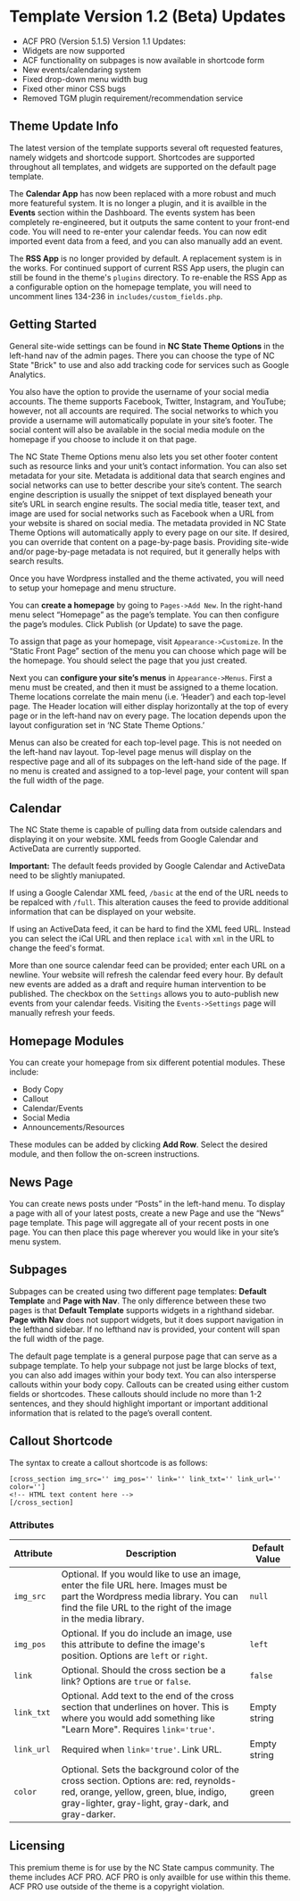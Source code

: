 # Template Version 1.2 (Beta) Updates
* ACF PRO (Version 5.1.5)
Version 1.1 Updates:
* Widgets are now supported
* ACF functionality on subpages is now available in shortcode form
* New events/calendaring system
* Fixed drop-down menu width bug
* Fixed other minor CSS bugs
* Removed TGM plugin requirement/recommendation service

## Theme Update Info
The latest version of the template supports several oft requested features, namely widgets and shortcode support. Shortcodes are supported throughout all templates, and widgets are supported on the default page template.

The **Calendar App** has now been replaced with a more robust and much more featureful system. It is no longer a plugin, and it is availble in the **Events** section within the Dashboard. The events system has been completely re-engineered, but it outputs the same content to your front-end code. You will need to re-enter your calendar feeds. You can now edit imported event data from a feed, and you can also manually add an event.

The **RSS App** is no longer provided by default. A replacement system is in the works. For continued support of current RSS App users, the plugin can still be found in the theme's `plugins` directory. To re-enable the RSS App as a configurable option on the homepage template, you will need to uncomment lines 134-236 in `includes/custom_fields.php`.

## Getting Started
General site-wide settings can be found in **NC State Theme Options** in the left-hand nav of the admin pages. There you can choose the type of NC State "Brick" to use and also add tracking code for services such as Google Analytics.

You also have the option to provide the username of your social media accounts. The theme supports Facebook, Twitter, Instagram, and YouTube; however, not all accounts are required. The social networks to which you provide a username will automatically populate in your site’s footer. The social content will also be available in the social media module on the homepage if you choose to include it on that page.

The NC State Theme Options menu also lets you set other footer content such as resource links and your unit’s contact information. You can also set metadata for your site. Metadata is additional data that search engines and social networks can use to better describe your site’s content. The search engine description is usually the snippet of text displayed beneath your site’s URL in search engine results. The social media title, teaser text, and image are used for social networks such as Facebook when a URL from your website is shared on social media. The metadata provided in NC State Theme Options will automatically apply to every page on our site. If desired, you can override that content on a page-by-page basis. Providing site-wide and/or page-by-page metadata is not required, but it generally helps with search results.

Once you have Wordpress installed and the theme activated, you will need to setup your homepage and menu structure.

You can **create a homepage** by going to ``Pages->Add New``. In the right-hand menu select “Homepage” as the page’s template. You can then configure the page’s modules. Click Publish (or Update) to save the page.

To assign that page as your homepage, visit ``Appearance->Customize``. In the “Static Front Page” section of the menu you can choose which page will be the homepage. You should select the page that you just created.

Next you can **configure your site’s menus** in ``Appearance->Menus``. First a menu must be created, and then it must be assigned to a theme location. Theme locations correlate the main menu (i.e. ‘Header’) and each top-level page. The Header location will either display horizontally at the top of every page or in the left-hand nav on every page. The location depends upon the layout configuration set in ‘NC State Theme Options.’

Menus can also be created for each top-level page. This is not needed on the left-hand nav layout. Top-level page menus will display on the respective page and all of its subpages on the left-hand side of the page. If no menu is created and assigned to a top-level page, your content will span the full width of the page.

## Calendar
The NC State theme is capable of pulling data from outside calendars and displaying it on your website. XML feeds from Google Calendar and ActiveData are currently supported.

**Important:** The default feeds provided by Google Calendar and ActiveData need to be slightly maniupated.

If using a Google Calendar XML feed, `/basic` at the end of the URL needs to be repalced with `/full`. This alteration causes the feed to provide additional information that can be displayed on your website.

If using an ActiveData feed, it can be hard to find the XML feed URL. Instead you can select the iCal URL and then replace `ical` with `xml` in the URL to change the feed's format.

More than one source calendar feed can be provided; enter each URL on a newline. Your website will refresh the calendar feed every hour. By default new events are added as a draft and require human intervention to be published. The checkbox on the `Settings` allows you to auto-publish new events from your calendar feeds. Visiting the `Events->Settings` page will manually refresh your feeds.

## Homepage Modules
You can create your homepage from six different potential modules. These include:

* Body Copy
* Callout
* Calendar/Events
* Social Media
* Announcements/Resources

These modules can be added by clicking **Add Row**. Select the desired module, and then follow the on-screen instructions.

## News Page
You can create news posts under “Posts” in the left-hand menu. To display a page with all of your latest posts, create a new Page and use the “News” page template. This page will aggregate all of your recent posts in one page. You can then place this page wherever you would like in your site’s menu system.

## Subpages
Subpages can be created using two different page templates: **Default Template** and **Page with Nav**. The only difference between these two pages is that **Default Template** supports widgets in a righthand sidebar. **Page with Nav** does not support widgets, but it does support navigation in the lefthand sidebar. If no lefthand nav is provided, your content will span the full width of the page.

The default page template is a general purpose page that can serve as a subpage template. To help your subpage not just be large blocks of text, you can also add images within your body text. You can also intersperse callouts within your body copy. Callouts can be created using either custom fields or shortcodes. These callouts should include no more than 1-2 sentences, and they should highlight important or important additional information that is related to the page’s overall content.

## Callout Shortcode
The syntax to create a callout shortcode is as follows:

```
[cross_section img_src='' img_pos='' link='' link_txt='' link_url='' color='']
<!-- HTML text content here -->
[/cross_section]
```
### Attributes

| Attribute | Description | Default Value |
| --------- | ----------- | ------------- |
| `img_src`	| Optional. If you would like to use an image, enter the file URL here. Images must be part the Wordpress media library. You can find the file URL to the right of the image in the media library. | `null` |
| `img_pos` | Optional. If you do include an image, use this attribute to define the image's position. Options are `left` or `right`. | `left` |
| `link` | Optional. Should the cross section be a link? Options are `true` or `false`. | `false` |
| `link_txt` | Optional. Add text to the end of the cross section that underlines on hover. This is where you would add something like "Learn More". Requires `link='true'`. | Empty string|
| `link_url` | Required when `link='true'`. Link URL. | Empty string |
| `color` | Optional. Sets the background color of the cross section. Options are: red, reynolds-red, orange, yellow, green, blue, indigo, gray-lighter, gray-light, gray-dark, and gray-darker. | green |

## Licensing
This premium theme is for use by the NC State campus community.  The theme includes ACF PRO.  ACF PRO is only availble for use within this theme.  ACF PRO use outside of the theme is a copyright violation.